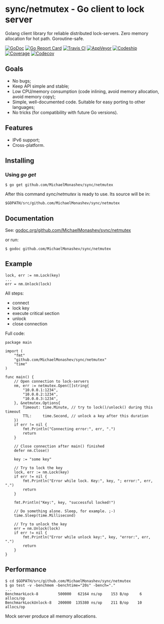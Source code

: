 # sync/netmutex - Go client to lock server

Golang client library for reliable distributed lock-servers. Zero memory allocation for hot path. Goroutine-safe.

[![GoDoc](https://godoc.org/github.com/MichaelMonashev/sync/netmutex?status.svg)](https://godoc.org/github.com/MichaelMonashev/sync/netmutex)
[![Go Report Card](https://goreportcard.com/badge/github.com/MichaelMonashev/sync/netmutex)](https://goreportcard.com/report/github.com/MichaelMonashev/sync/netmutex)
[![Travis CI](https://travis-ci.org/MichaelMonashev/sync.svg)](https://travis-ci.org/MichaelMonashev/sync)
[![AppVeyor](https://ci.appveyor.com/api/projects/status/eit2o9qvcocqyhqd?svg=true)](https://ci.appveyor.com/project/MichaelMonashev/sync)
[![Codeship](https://codeship.com/projects/a1e6d740-389e-0134-23ba-1e19d127eddf/status?branch=master)](https://codeship.com/projects/165999)
[![Coverage](https://coveralls.io/repos/github/MichaelMonashev/sync/badge.svg?branch=master)](https://coveralls.io/github/MichaelMonashev/sync?branch=master)
[![Codecov](https://codecov.io/gh/MichaelMonashev/sync/branch/master/graph/badge.svg)](https://codecov.io/gh/MichaelMonashev/sync)

## Goals

 - No bugs;
 - Keep API simple and stable;
 - Low CPU/memory consumption (code inlining, avoid memory allocation, avoid memory copy);
 - Simple, well-documented code. Suitable for easy porting to other languages;
 - No tricks (for compatibility with future Go versions).

## Features

 - IPv6 support;
 - Cross-platform.

## Installing

### Using *go get*

	$ go get github.com/MichaelMonashev/sync/netmutex

After this command *sync/netmutex* is ready to use. Its source will be in:

	$GOPATH/src/github.com/MichaelMonashev/sync/netmutex

## Documentation

See: [godoc.org/github.com/MichaelMonashev/sync/netmutex](https://godoc.org/github.com/MichaelMonashev/sync/netmutex)

or run:

	$ godoc github.com/MichaelMonashev/sync/netmutex

## Example

	lock, err := nm.Lock(key)
	...
	err = nm.Unlock(lock)

All steps:

 - connect
 - lock key
 - execute critical section
 - unlock
 - close connection

Full code:

	package main

	import (
		"fmt"
		"github.com/MichaelMonashev/sync/netmutex"
		"time"
	)

	func main() {
		// Open connection to lock-servers
		nm, err := netmutex.Open([]string{
			"10.0.0.1:1234",
			"10.0.0.2:1234",
			"10.0.0.3:1234",
		}, &netmutex.Options{
			Timeout: time.Minute, // try to lock()/unlock() during this timeout
			TTL:     time.Second, // unlock a key after this duration
		})
		if err != nil {
			fmt.Println("Connecting error:", err, ".")
			return
		}

		// Close connection after main() finished
		defer nm.Close()

		key := "some key"

		// Try to lock the key
		lock, err := nm.Lock(key)
		if err != nil {
			fmt.Println("Error while lock. Key:", key, "; error:", err, ".")
			return
		}

		fmt.Println("Key:", key, "successful locked!")

		// Do something alone. Sleep, for example. ;-)
		time.Sleep(time.Millisecond)

		// Try to unlock the key
		err = nm.Unlock(lock)
		if err != nil {
			fmt.Println("Error while unlock key:", key, "error:", err, ".")
			return
		}
	}

## Performance

	$ cd $GOPATH/src/github.com/MichaelMonashev/sync/netmutex
	$ go test -v -benchmem -benchtime="20s" -bench="."
	...
	BenchmarkLock-8      	500000	 62164 ns/op	153 B/op	 6 allocs/op
	BenchmarkLockUnlock-8	200000	135380 ns/op	211 B/op	10 allocs/op

Mock server produce all memory allocations.
